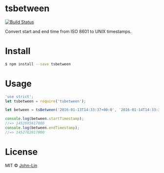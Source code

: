 # tsbetween

[![Build Status](https://travis-ci.org/John-Lin/tsbetween.svg?branch=master)](https://travis-ci.org/John-Lin/tsbetween)

Convert start and end time from ISO 8601 to UNIX timestamps.

# Install

```sh
$ npm install --save tsbetween
```

# Usage

```javascript
'use strict';
let tsbetween = require('tsbetween');

let between = tsBetween('2016-01-13T14:33:37+00:0', '2016-01-14T14:33:37+00:0');

console.log(between.startTimestamp);
//=> 1452695617000
console.log(between.endTimestamp);
//=> 1452782017000


```

# License

MIT © [John-Lin](https://github.com/John-Lin)
